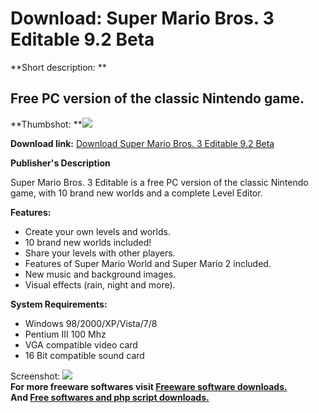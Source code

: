 # Download: Super Mario Bros. 3 Editable 9.2 Beta

**Short description: **

## Free PC version of the classic Nintendo game.

  
**Thumbshot: **![](http://www.freewarefiles.com/screenshot/sprmario3edtbl_md.jpg)   
  
**Download link:** [Download Super Mario Bros. 3 Editable 9.2 Beta](http://freesoftwares.boysofts.com/Super-Mario-Bros-3-Editable_program_76507.html)  
  

**Publisher's Description**  
  

Super Mario Bros. 3 Editable is a free PC version of the classic Nintendo
game, with 10 brand new worlds and a complete Level Editor.

**Features:**

  * Create your own levels and worlds. 
  * 10 brand new worlds included! 
  * Share your levels with other players. 
  * Features of Super Mario World and Super Mario 2 included. 
  * New music and background images. 
  * Visual effects (rain, night and more). 

**System Requirements:**

  * Windows 98/2000/XP/Vista/7/8 
  * Pentium III 100 Mhz 
  * VGA compatible video card 
  * 16 Bit compatible sound card 

  
  
Screenshot: ![](http://www.freewarefiles.com/screenshot/sprmario3edtbl.jpg)  
**For more freeware softwares visit [Freeware software downloads.](http://freesoftwares.boysofts.com/)**   
**And [Free softwares and php script downloads.](http://www.boysofts.com/)**

